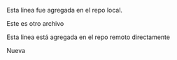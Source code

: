 Esta linea fue agregada en el repo local.

Este es otro archivo

Esta linea está agregada en el repo remoto directamente

Nueva
